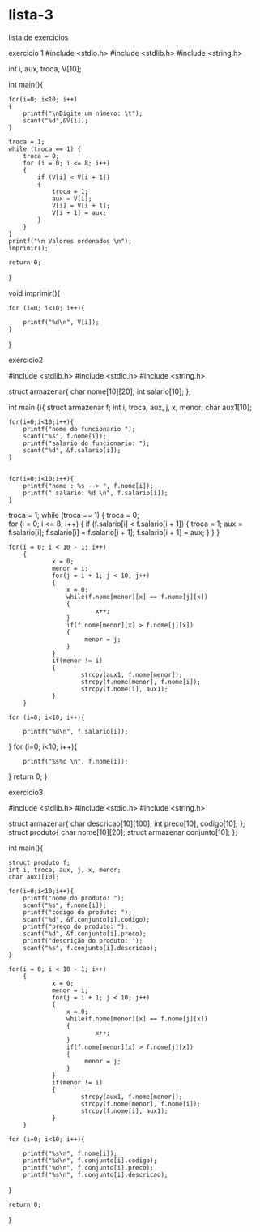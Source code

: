 # lista-3
lista de exercicios

exercicio 1
#include <stdio.h>
#include <stdlib.h>
#include <string.h>

int i, aux, troca, V[10];

int main(){

    for(i=0; i<10; i++)
    {
        printf("\nDigite um número: \t");
        scanf("%d",&V[i]);
    }

    troca = 1;
    while (troca == 1) {
        troca = 0;        
        for (i = 0; i <= 8; i++)
        {
            if (V[i] < V[i + 1])
            {
                troca = 1;
                aux = V[i];
                V[i] = V[i + 1];
                V[i + 1] = aux;
            }
        }
    }
    printf("\n Valores ordenados \n");
    imprimir();

    return 0;
}

void imprimir(){

    for (i=0; i<10; i++){

        printf("%d\n", V[i]);
    }
}

exercicio2

#include <stdlib.h>
#include <stdio.h>
#include <string.h>

struct armazenar{
    char nome[10][20];
    int salario[10];
};

int main (){
    struct armazenar f;
    int i, troca, aux, j, x, menor;
    char aux1[10];

    for(i=0;i<10;i++){
        printf("nome do funcionario ");
        scanf("%s", f.nome[i]);
        printf("salario do funcionario: ");
        scanf("%d", &f.salario[i]);
    }


    for(i=0;i<10;i++){
        printf("nome : %s --> ", f.nome[i]);
        printf(" salario: %d \n", f.salario[i]);
    }
    
troca = 1;
    while (troca == 1) {
        troca = 0;        
        for (i = 0; i <= 8; i++)
        {
            if (f.salario[i] < f.salario[i + 1])
            {
                troca = 1;
                aux = f.salario[i];
                f.salario[i] = f.salario[i + 1];
                f.salario[i + 1] = aux;
            }
        }
    }
	
	for(i = 0; i < 10 - 1; i++)
        {
                x = 0;
                menor = i;
                for(j = i + 1; j < 10; j++)
                {
                    x = 0;
                    while(f.nome[menor][x] == f.nome[j][x])
                    {
                            x++;
                    } 
                    if(f.nome[menor][x] > f.nome[j][x])
                    {
                         menor = j;
                    }
                }
                if(menor != i)
                {
                        strcpy(aux1, f.nome[menor]);
                        strcpy(f.nome[menor], f.nome[i]);
                        strcpy(f.nome[i], aux1);
                }
        }
	
	for (i=0; i<10; i++){

        printf("%d\n", f.salario[i]);    
}
for (i=0; i<10; i++){

        printf("%s%c \n", f.nome[i]);    
}
    return 0;
}

exercicio3

#include <stdlib.h>
#include <stdio.h>
#include <string.h>

struct armazenar{
    char descricao[10][100];
    int preco[10], codigo[10];
};
struct produto{
	char nome[10][20];
	struct armazenar conjunto[10];
};

int main(){

    struct produto f;
    int i, troca, aux, j, x, menor;
    char aux1[10];

    for(i=0;i<10;i++){
        printf("nome do produto: ");
        scanf("%s", f.nome[i]);
        printf("codigo do produto: ");
        scanf("%d", &f.conjunto[i].codigo);
        printf("preço do produto: ");
        scanf("%d", &f.conjunto[i].preco);
        printf("descrição do produto: ");
        scanf("%s", f.conjunto[i].descricao);
    }

	for(i = 0; i < 10 - 1; i++)
        {
                x = 0;
                menor = i;
                for(j = i + 1; j < 10; j++)
                {
                    x = 0;
                    while(f.nome[menor][x] == f.nome[j][x])
                    {
                            x++;
                    } 
                    if(f.nome[menor][x] > f.nome[j][x])
                    {
                         menor = j;
                    }
                }
                if(menor != i)
                {
                        strcpy(aux1, f.nome[menor]);
                        strcpy(f.nome[menor], f.nome[i]);
                        strcpy(f.nome[i], aux1);
                }
        }
	
	for (i=0; i<10; i++){

        printf("%s\n", f.nome[i]);
		printf("%d\n", f.conjunto[i].codigo);
		printf("%d\n", f.conjunto[i].preco);
		printf("%s\n", f.conjunto[i].descricao);    
}

    return 0;
}
